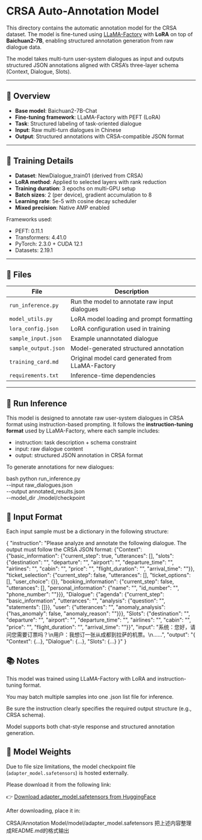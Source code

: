 # CRSA Auto-Annotation Model

This directory contains the automatic annotation model for the CRSA dataset. The model is fine-tuned using [LLaMA-Factory](https://github.com/hiyouga/llama-factory) with **LoRA** on top of **Baichuan2-7B**, enabling structured annotation generation from raw dialogue data.

The model takes multi-turn user-system dialogues as input and outputs structured JSON annotations aligned with CRSA’s three-layer schema (Context, Dialogue, Slots).

---

## 📌 Overview

- **Base model**: Baichuan2-7B-Chat
- **Fine-tuning framework**: LLaMA-Factory with PEFT (LoRA)
- **Task**: Structured labeling of task-oriented dialogue
- **Input**: Raw multi-turn dialogues in Chinese
- **Output**: Structured annotations with CRSA-compatible JSON format

---

## 🧪 Training Details

- **Dataset**: NewDialogue_train01 (derived from CRSA)
- **LoRA method**: Applied to selected layers with rank reduction
- **Training duration**: 3 epochs on multi-GPU setup
- **Batch sizes**: 2 (per device), gradient accumulation to 8
- **Learning rate**: 5e-5 with cosine decay scheduler
- **Mixed precision**: Native AMP enabled

Frameworks used:
- PEFT: 0.11.1
- Transformers: 4.41.0
- PyTorch: 2.3.0 + CUDA 12.1
- Datasets: 2.19.1

---

## 📂 Files

| File | Description |
|------|-------------|
| `run_inference.py`       | Run the model to annotate raw input dialogues |
| `model_utils.py`         | LoRA model loading and prompt formatting |
| `lora_config.json`       | LoRA configuration used in training |
| `sample_input.json`      | Example unannotated dialogue |
| `sample_output.json`     | Model-generated structured annotation |
| `training_card.md`       | Original model card generated from LLaMA-Factory |
| `requirements.txt`       | Inference-time dependencies |

---

## 🚀 Run Inference

This model is designed to annotate raw user-system dialogues in CRSA format using instruction-based prompting. It follows the **instruction-tuning format** used by LLaMA-Factory, where each sample includes:

- instruction: task description + schema constraint
- input: raw dialogue content
- output: structured JSON annotation in CRSA format

To generate annotations for new dialogues:

bash
python run_inference.py \
  --input raw_dialogues.json \
  --output annotated_results.json \
  --model_dir ./model/checkpoint

## 🔹 Input Format
Each input sample must be a dictionary in the following structure:

{
  "instruction": "Please analyze and annotate the following dialogue. The output must follow the CRSA JSON format: {\"Context\": {\"basic_information\": {\"current_step\": true, \"utterances\": [], \"slots\": {\"destination\": \"\", \"departure\": \"\", \"airport\": \"\", \"departure_time\": \"\", \"airlines\": \"\", \"cabin\": \"\", \"price\": \"\", \"flight_duration\": \"\", \"arrival_time\": \"\"}}, \"ticket_selection\": {\"current_step\": false, \"utterances\": [], \"ticket_options\": [], \"user_choice\": {}}, \"booking_information\": {\"current_step\": false, \"utterances\": [], \"personal_information\": {\"name\": \"\", \"id_number\": \"\", \"phone_number\": \"\"}}}, \"Dialogue\": {\"agenda\": {\"current_step\": \"basic_information\", \"utterances\": \"\", \"analysis\": {\"question\": \"\", \"statements\": []}}, \"user\": {\"utterances\": \"\", \"anomaly_analysis\": {\"has_anomaly\": false, \"anomaly_reason\": \"\"}}}, \"Slots\": {\"destination\": \"\", \"departure\": \"\", \"airport\": \"\", \"departure_time\": \"\", \"airlines\": \"\", \"cabin\": \"\", \"price\": \"\", \"flight_duration\": \"\", \"arrival_time\": \"\"}}",
  "input": "系统：您好，请问您需要订票吗？\n用户：我想订一张从成都到拉萨的机票。\n......",
  "output": "{ \"Context\": {...}, \"Dialogue\": {...}, \"Slots\": {...} }"
}

## 📚 Notes
This model was trained using LLaMA-Factory with LoRA and instruction-tuning format.

You may batch multiple samples into one .json list file for inference.

Be sure the instruction clearly specifies the required output structure (e.g., CRSA schema).

Model supports both chat-style response and structured annotation generation.

## 🔗 Model Weights

Due to file size limitations, the model checkpoint file (`adapter_model.safetensors`) is hosted externally.

Please download it from the following link:

👉 [Download adapter_model.safetensors from HuggingFace](https://huggingface.co/GrsXsa/CRSA-Annotation-baichuan2-7B/tree/main/adapter_model.safetensors)

After downloading, place it in:

CRSA/Annotation Model/model/adapter_model.safetensors
把上述内容整理成README.md的格式输出
